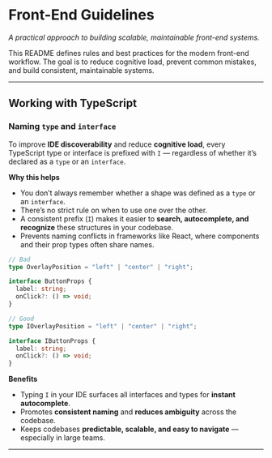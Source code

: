 # Front-End Guidelines

_A practical approach to building scalable, maintainable front-end systems._

This README defines rules and best practices for the modern front-end workflow. The goal is to reduce cognitive load, prevent common mistakes, and build consistent, maintainable systems.

---

## Working with TypeScript

### Naming `type` and `interface`

To improve **IDE discoverability** and reduce **cognitive load**, every TypeScript type or interface is prefixed with `I` — regardless of whether it’s declared as a `type` or an `interface`.

**Why this helps**

- You don’t always remember whether a shape was defined as a `type` or an `interface`.
- There’s no strict rule on when to use one over the other.
- A consistent prefix (`I`) makes it easier to **search, autocomplete, and recognize** these structures in your codebase.
- Prevents naming conflicts in frameworks like React, where components and their prop types often share names.

```ts
// Bad
type OverlayPosition = "left" | "center" | "right";

interface ButtonProps {
  label: string;
  onClick?: () => void;
}

// Good
type IOverlayPosition = "left" | "center" | "right";

interface IButtonProps {
  label: string;
  onClick?: () => void;
}
```

**Benefits**

- Typing `I` in your IDE surfaces all interfaces and types for **instant autocomplete**.
- Promotes **consistent naming** and **reduces ambiguity** across the codebase.
- Keeps codebases **predictable, scalable, and easy to navigate** — especially in large teams.

---

<!-- ## Working with CSS & TailwindCSS

Follow a spacing bottom approach for a flow

## Accessability

## How to name things

Naming is hard. -->
